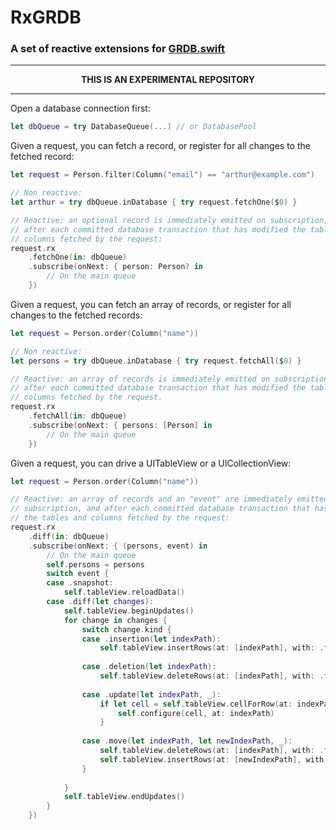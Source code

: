 RxGRDB
======

### A set of reactive extensions for [GRDB.swift](http://github.com/groue/GRDB.swift)

----

<p align="center">
<strong>THIS IS AN EXPERIMENTAL REPOSITORY</strong>
</p>

----

Open a database connection first:

```swift
let dbQueue = try DatabaseQueue(...) // or DatabasePool
```

Given a request, you can fetch a record, or register for all changes to the fetched record:

```swift
let request = Person.filter(Column("email") == "arthur@example.com")

// Non reactive:
let arthur = try dbQueue.inDatabase { try request.fetchOne($0) }

// Reactive: an optional record is immediately emitted on subscription, and
// after each committed database transaction that has modified the tables and
// columns fetched by the request:
request.rx
    .fetchOne(in: dbQueue)
    .subscribe(onNext: { person: Person? in
        // On the main queue
    })
```

Given a request, you can fetch an array of records, or register for all changes to the fetched records:

```swift
let request = Person.order(Column("name"))

// Non reactive:
let persons = try dbQueue.inDatabase { try request.fetchAll($0) }

// Reactive: an array of records is immediately emitted on subscription, and
// after each committed database transaction that has modified the tables and
// columns fetched by the request.
request.rx
    .fetchAll(in: dbQueue)
    .subscribe(onNext: { persons: [Person] in
        // On the main queue
    })
```

Given a request, you can drive a UITableView or a UICollectionView:

```swift
let request = Person.order(Column("name"))

// Reactive: an array of records and an "event" are immediately emitted on
// subscription, and after each committed database transaction that has modified
// the tables and columns fetched by the request:
request.rx
    .diff(in: dbQueue)
    .subscribe(onNext: { (persons, event) in
        // On the main queue
        self.persons = persons
        switch event {
        case .snapshot:
            self.tableView.reloadData()
        case .diff(let changes):
            self.tableView.beginUpdates()
            for change in changes {
                switch change.kind {
                case .insertion(let indexPath):
                    self.tableView.insertRows(at: [indexPath], with: .fade)
                    
                case .deletion(let indexPath):
                    self.tableView.deleteRows(at: [indexPath], with: .fade)
                    
                case .update(let indexPath, _):
                    if let cell = self.tableView.cellForRow(at: indexPath) {
                        self.configure(cell, at: indexPath)
                    }
                    
                case .move(let indexPath, let newIndexPath, _):
                    self.tableView.deleteRows(at: [indexPath], with: .fade)
                    self.tableView.insertRows(at: [newIndexPath], with: .fade)
                }
                
            }
            self.tableView.endUpdates()
        }
    })
```
